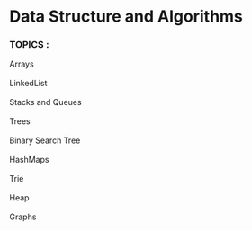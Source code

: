 # Data Structure and Algorithms<br/>

### TOPICS :<br/>

Arrays<br/>
<br/>
LinkedList<br/>
<br/>
Stacks and Queues<br/>
<br/>
Trees<br/>
<br/>
Binary Search Tree<br/>
<br/>
HashMaps<br/>
<br/>
Trie<br/>
<br/>
Heap<br/>
<br/>
Graphs<br/>
<br/>
